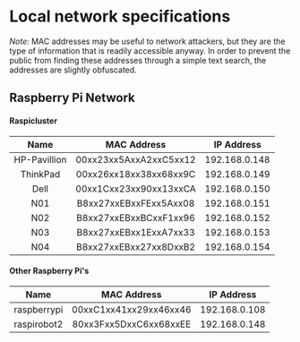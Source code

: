# Local network specifications

*Note*:  MAC addresses may be useful to network attackers, but they are the type of information that is 
readily accessible anyway.  In order to prevent the public from finding these addresses through a simple
text search, the addresses are slightly obfuscated.

## Raspberry Pi Network

#### Raspicluster

|Name        |MAC Address           |IP Address   |
|:----------:|:--------------------:|:-----------:|
|HP-Pavillion|00xx23xx5AxxA2xxC5xx12|192.168.0.148|
|ThinkPad    |00xx26xx18xx38xx68xx9C|192.168.0.149|
|Dell        |00xx1Cxx23xx90xx13xxCA|192.168.0.150|
|N01         |B8xx27xxEBxxFExx5Axx08|192.168.0.151|
|N02         |B8xx27xxEBxxBCxxF1xx96|192.168.0.152|
|N03         |B8xx27xxEBxx1ExxA7xx33|192.168.0.153|
|N04         |B8xx27xxEBxx27xx8DxxB2|192.168.0.154|

#### Other Raspberry Pi's

|Name       |MAC Address           |IP Address   |
|:---------:|:--------------------:|:-----------:|
|raspberrypi|00xxC1xx41xx29xx46xx46|192.168.0.108|
|raspirobot2|80xx3Fxx5DxxC6xx68xxEE|192.168.0.148|

